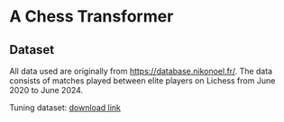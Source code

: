 # A Chess Transformer


## Dataset

All data used are originally from https://database.nikonoel.fr/. The data consists of matches played between elite players on Lichess from June 2020 to June 2024.

Tuning dataset: [download link](https://drive.google.com/uc?export=download&id=14ewem4uDVprvmRIcPghHJQA6eUGEJ1qJ)
